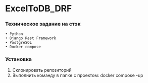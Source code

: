 # ExcelToDB_DRF
### Техническое задание на стэк 
    • Python 
    • Django Rest Framework 
    • PostgreSQL
    • Docker compose
### Установка
1. Склонировать репозиторий
2. Выполнить команду в папке с проектом: docker compose -up
